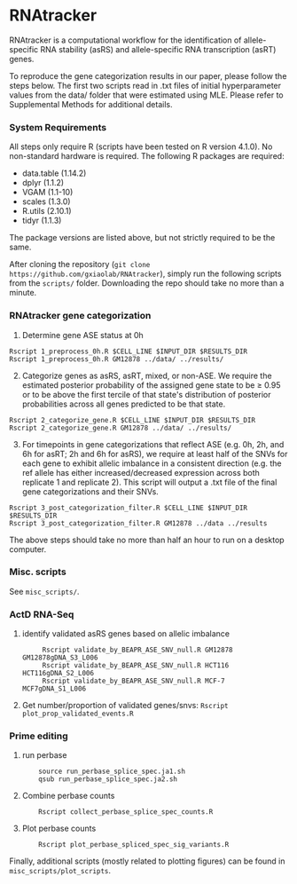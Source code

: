 # RNAtracker

RNAtracker is a computational workflow for the identification of allele-specific RNA stability (asRS) and allele-specific RNA transcription (asRT) genes. 

To reproduce the gene categorization results in our paper, please follow the steps below. The first two scripts read in .txt files of initial hyperparameter values from the data/ folder that were estimated using MLE. Please refer to Supplemental Methods for additional details. 

### System Requirements
All steps only require R (scripts have been tested on R version 4.1.0). No non-standard hardware is required. The following R packages are required: 
- data.table (1.14.2)
- dplyr (1.1.2)
- VGAM (1.1-10)
- scales (1.3.0)
- R.utils (2.10.1)
- tidyr (1.1.3)

The package versions are listed above, but not strictly required to be the same. 

After cloning the repository (`git clone https://github.com/gxiaolab/RNAtracker`), simply run the following scripts from the `scripts/` folder. Downloading the repo should take no more than a minute.


### RNAtracker gene categorization 

1. Determine gene ASE status at 0h

```
Rscript 1_preprocess_0h.R $CELL_LINE $INPUT_DIR $RESULTS_DIR 
Rscript 1_preprocess_0h.R GM12878 ../data/ ../results/
```

2. Categorize genes as asRS, asRT, mixed, or non-ASE. We require the estimated posterior probability of the assigned gene state to be ≥ 0.95 or to be above the first tercile of that state's distribution of posterior probabilities across all genes predicted to be that state. 

```
Rscript 2_categorize_gene.R $CELL_LINE $INPUT_DIR $RESULTS_DIR 
Rscript 2_categorize_gene.R GM12878 ../data/ ../results/
```


3. For timepoints in gene categorizations that reflect ASE (e.g. 0h, 2h, and 6h for asRT; 2h and 6h for asRS), we require at least half of the SNVs for each gene to exhibit allelic imbalance in a consistent direction (e.g. the ref allele has either increased/decreased expression across both replicate 1 and replicate 2). This script will output a .txt file of the final gene categorizations and their SNVs. 

```
Rscript 3_post_categorization_filter.R $CELL_LINE $INPUT_DIR $RESULTS_DIR 
Rscript 3_post_categorization_filter.R GM12878 ../data ../results
```

The above steps should take no more than half an hour to run on a desktop computer. 

### Misc. scripts 
See `misc_scripts/`. 

### ActD RNA-Seq

1. identify validated asRS genes based on allelic imbalance
   ```
        Rscript validate_by_BEAPR_ASE_SNV_null.R GM12878 GM12878gDNA_S3_L006
        Rscript validate_by_BEAPR_ASE_SNV_null.R HCT116 HCT116gDNA_S2_L006
        Rscript validate_by_BEAPR_ASE_SNV_null.R MCF-7 MCF7gDNA_S1_L006
   ```

3. Get number/proportion of validated genes/snvs:
        ```
        Rscript plot_prop_validated_events.R
        ```


### Prime editing
1. run perbase
    ```
        source run_perbase_splice_spec.ja1.sh
        qsub run_perbase_splice_spec.ja2.sh
     ```
1. Combine perbase counts
    ```
        Rscript collect_perbase_splice_spec_counts.R
    ```
3. Plot perbase counts
    ```
        Rscript plot_perbase_spliced_spec_sig_variants.R
     ```

Finally, additional scripts (mostly related to plotting figures) can be found in `misc_scripts/plot_scripts`. 


